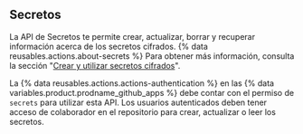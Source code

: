 ## Secretos

La API de Secretos te permite crear, actualizar, borrar y recuperar información acerca de los secretos cifrados. {% data reusables.actions.about-secrets %} Para obtener más información, consulta la sección "[Crear y utilizar secretos cifrados](/actions/automating-your-workflow-with-github-actions/creating-and-using-encrypted-secrets)".

La {% data reusables.actions.actions-authentication %} en las {% data variables.product.prodname_github_apps %} debe contar con el permiso de `secrets` para utilizar esta API. Los usuarios autenticados deben tener acceso de colaborador en el repositorio para crear, actualizar o leer los secretos.
